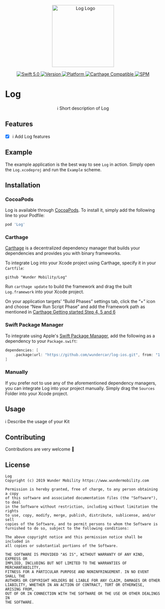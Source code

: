 <p align="center">
   <img width="200" src="https://raw.githubusercontent.com/SvenTiigi/SwiftKit/gh-pages/readMeAssets/SwiftKitLogo.png" alt="Log Logo">
</p>

<p align="center">
   <a href="https://developer.apple.com/swift/">
      <img src="https://img.shields.io/badge/Swift-5.0-orange.svg?style=flat" alt="Swift 5.0">
   </a>
   <a href="http://cocoapods.org/pods/Log">
      <img src="https://img.shields.io/cocoapods/v/Log.svg?style=flat" alt="Version">
   </a>
   <a href="http://cocoapods.org/pods/Log">
      <img src="https://img.shields.io/cocoapods/p/Log.svg?style=flat" alt="Platform">
   </a>
   <a href="https://github.com/Carthage/Carthage">
      <img src="https://img.shields.io/badge/Carthage-compatible-4BC51D.svg?style=flat" alt="Carthage Compatible">
   </a>
   <a href="https://github.com/apple/swift-package-manager">
      <img src="https://img.shields.io/badge/Swift%20Package%20Manager-compatible-brightgreen.svg" alt="SPM">
   </a>
</p>

# Log

<p align="center">
ℹ️ Short description of Log
</p>

## Features

- [x] ℹ️ Add Log features

## Example

The example application is the best way to see `Log` in action. Simply open the `Log.xcodeproj` and run the `Example` scheme.

## Installation

### CocoaPods

Log is available through [CocoaPods](http://cocoapods.org). To install
it, simply add the following line to your Podfile:

```bash
pod 'Log'
```

### Carthage

[Carthage](https://github.com/Carthage/Carthage) is a decentralized dependency manager that builds your dependencies and provides you with binary frameworks.

To integrate Log into your Xcode project using Carthage, specify it in your `Cartfile`:

```ogdl
github "Wunder Mobility/Log"
```

Run `carthage update` to build the framework and drag the built `Log.framework` into your Xcode project. 

On your application targets’ “Build Phases” settings tab, click the “+” icon and choose “New Run Script Phase” and add the Framework path as mentioned in [Carthage Getting started Step 4, 5 and 6](https://github.com/Carthage/Carthage/blob/master/README.md#if-youre-building-for-ios-tvos-or-watchos)

### Swift Package Manager

To integrate using Apple's [Swift Package Manager](https://swift.org/package-manager/), add the following as a dependency to your `Package.swift`:

```swift
dependencies: [
    .package(url: "https://github.com/wundercar/log-ios.git", from: "1.0.1")
]
```

### Manually

If you prefer not to use any of the aforementioned dependency managers, you can integrate Log into your project manually. Simply drag the `Sources` Folder into your Xcode project.

## Usage

ℹ️ Describe the usage of your Kit

## Contributing
Contributions are very welcome 🙌

## License

```
Log
Copyright (c) 2019 Wunder Mobility https://www.wundermobility.com

Permission is hereby granted, free of charge, to any person obtaining a copy
of this software and associated documentation files (the "Software"), to deal
in the Software without restriction, including without limitation the rights
to use, copy, modify, merge, publish, distribute, sublicense, and/or sell
copies of the Software, and to permit persons to whom the Software is
furnished to do so, subject to the following conditions:

The above copyright notice and this permission notice shall be included in
all copies or substantial portions of the Software.

THE SOFTWARE IS PROVIDED "AS IS", WITHOUT WARRANTY OF ANY KIND, EXPRESS OR
IMPLIED, INCLUDING BUT NOT LIMITED TO THE WARRANTIES OF MERCHANTABILITY,
FITNESS FOR A PARTICULAR PURPOSE AND NONINFRINGEMENT. IN NO EVENT SHALL THE
AUTHORS OR COPYRIGHT HOLDERS BE LIABLE FOR ANY CLAIM, DAMAGES OR OTHER
LIABILITY, WHETHER IN AN ACTION OF CONTRACT, TORT OR OTHERWISE, ARISING FROM,
OUT OF OR IN CONNECTION WITH THE SOFTWARE OR THE USE OR OTHER DEALINGS IN
THE SOFTWARE.
```
